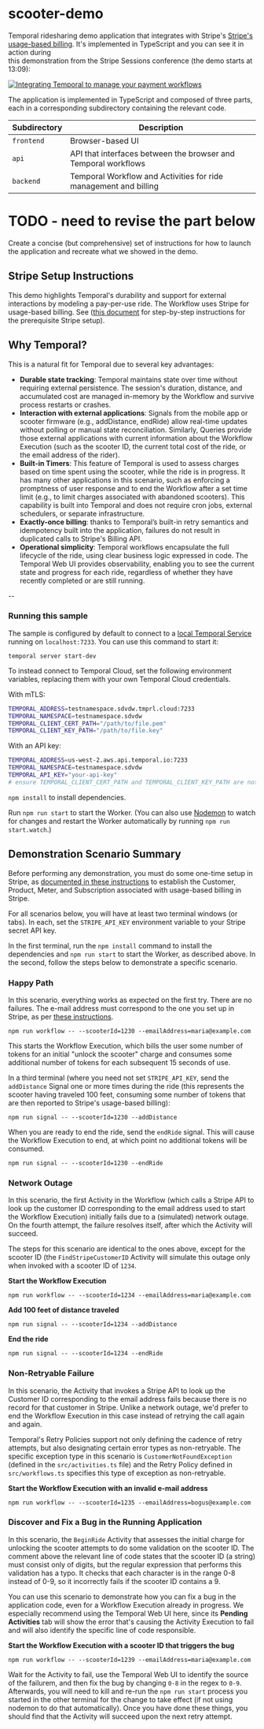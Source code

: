 # scooter-demo
Temporal ridesharing demo application that integrates with Stripe's 
[Stripe's usage-based billing](https://docs.stripe.com/billing/subscriptions/usage-based).
It's implemented in TypeScript and you can see it in action during  
this demonstration from the Stripe Sessions conference (the demo starts 
at 13:09):

[![Integrating Temporal to manage your payment workflows](https://img.youtube.com/vi/2HoRDOgo6xM/0.jpg)](https://www.youtube.com/watch?v=2HoRDOgo6xM)


The application is implemented in TypeScript and composed of three parts, 
each in a corresponding subdirectory containing the relevant code.

| Subdirectory | Description
|--------------|------------------------------------------------------------------|
| `frontend`   | Browser-based UI                                                 |
| `api`        | API that interfaces between the browser and Temporal workflows   |
| `backend`    | Temporal Workflow and Activities for ride management and billing |


# TODO - need to revise the part below 
Create a concise (but comprehensive) set of instructions for how to launch
the application and recreate what we showed in the demo.


## Stripe Setup Instructions 
This demo highlights Temporal's durability and support for external 
interactions by modeling a pay-per-use ride. The Workflow uses Stripe 
for usage-based billing. See ([this document](docs/stripe-notes.md) for
step-by-step instructions for the prerequisite Stripe setup). 

## Why Temporal?
This is a natural fit for Temporal due to several key advantages:
* **Durable state tracking**: Temporal maintains state over time without 
  requiring external persistence. The session's duration, distance, 
  and accumulated cost are managed in-memory by the Workflow and 
  survive process restarts or crashes.
* **Interaction with external applications**:
  Signals from the mobile app or scooter firmware (e.g., addDistance, 
  endRide) allow real-time updates without polling or manual state 
  reconciliation. Similarly, Queries provide those external applications 
  with current information about the Workflow Execution (such as the 
  scooter ID, the current total cost of the ride, or the email address 
  of the rider). 
* **Built-in Timers**: This feature of Temporal is used to assess charges 
  based on time spent using the scooter, while the ride is in progress. 
  It has many other applications in this scenario, such as enforcing a 
  promptness of user response and to end the Workflow after a set 
  time limit (e.g., to limit charges associated with abandoned scooters). 
  This capability is built into Temporal and does not require cron jobs, 
  external schedulers, or separate infrastructure.
* **Exactly-once billing**: thanks to Temporal’s built-in retry semantics
  and idempotency built into the application, failures do not result in
  duplicated calls to Stripe's Billing API. 
* **Operational simplicity**: Temporal workflows encapsulate the full 
  lifecycle of the ride, using clear business logic expressed in code. 
  The Temporal Web UI provides observability, enabling you to see the
  current state and progress for each ride, regardless of whether they 
  have recently completed or are still running. 

-- 


### Running this sample

The sample is configured by default to connect to a 
[local Temporal Service](https://docs.temporal.io/cli#starting-the-temporal-server) running on `localhost:7233`. You can use this command to start it:

```command
temporal server start-dev
```

To instead connect to Temporal Cloud, set the following environment 
variables, replacing them with your own Temporal Cloud credentials.

With mTLS:

```bash
TEMPORAL_ADDRESS=testnamespace.sdvdw.tmprl.cloud:7233
TEMPORAL_NAMESPACE=testnamespace.sdvdw
TEMPORAL_CLIENT_CERT_PATH="/path/to/file.pem"
TEMPORAL_CLIENT_KEY_PATH="/path/to/file.key"
```

With an API key:
```bash
TEMPORAL_ADDRESS=us-west-2.aws.api.temporal.io:7233
TEMPORAL_NAMESPACE=testnamespace.sdvdw
TEMPORAL_API_KEY="your-api-key"
# ensure TEMPORAL_CLIENT_CERT_PATH and TEMPORAL_CLIENT_KEY_PATH are not set
```

`npm install` to install dependencies.

Run `npm run start` to start the Worker. (You can also use 
[Nodemon](https://www.npmjs.com/package/nodemon) to watch for 
changes and restart the Worker automatically by running 
`npm run start.watch`.)

## Demonstration Scenario Summary
Before performing any demonstration, you must do some one-time setup
in Stripe, as [documented in these instructions](../demo/stripe-notes.md)
to establish the Customer, Product, Meter, and Subscription associated 
with usage-based billing in Stripe. 

For all scenarios below, you will have at least two terminal windows
(or tabs). In each, set the `STRIPE_API_KEY` environment variable to
your Stripe secret API key.

In the first terminal, run the `npm install` command to install the
dependencies and `npm run start` to start the Worker, as described
above. In the second, follow the steps below to demonstrate a specific 
scenario.


### Happy Path
In this scenario, everything works as expected on the first try. There 
are no failures. The e-mail address must correspond to the one you set
up in Stripe, as per [these instructions](../demo/stripe-notes.md).

```command
npm run workflow -- --scooterId=1230 --emailAddress=maria@example.com
```

This starts the Workflow Execution, which bills the user some number 
of tokens for an initial "unlock the scooter" charge and consumes some
additional number of tokens for each subsequent 15 seconds of use. 

In a third terminal (where you need not set `STRIPE_API_KEY`, send the 
`addDistance` Signal one or more times during the ride (this represents
the scooter having traveled 100 feet, consuming some number of tokens 
that are then reported to Stripe's usage-based billing):

```command
npm run signal -- --scooterId=1230 --addDistance
```

When you are ready to end the ride, send the `endRide` signal. This will 
cause the Workflow Execution to end, at which point no additional tokens
will be consumed.

```command
npm run signal -- --scooterId=1230 --endRide
```


### Network Outage
In this scenario, the first Activity in the Workflow (which calls a 
Stripe API to look up the customer ID corresponding to the email 
address used to start the Workflow Execution) initially fails due 
to a (simulated) network outage. On the fourth attempt, the failure
resolves itself, after which the Activity will succeed.

The steps for this scenario are identical to the ones above, except 
for the scooter ID (the `FindStripeCustomerID` Activity will simulate
this outage only when invoked with a scooter ID of `1234`. 


**Start the Workflow Execution**
```command
npm run workflow -- --scooterId=1234 --emailAddress=maria@example.com
```

**Add 100 feet of distance traveled**
```command
npm run signal -- --scooterId=1234 --addDistance
```

**End the ride**
```command
npm run signal -- --scooterId=1234 --endRide
```

### Non-Retryable Failure
In this scenario, the Activity that invokes a Stripe API to look up 
the Customer ID corresponding to the email address fails because there 
is no record for that customer in Stripe. Unlike a network outage,
we'd prefer to end the Workflow Execution in this case instead of 
retrying the call again and again. 

Temporal's Retry Policies support not only defining the cadence of 
retry attempts, but also designating certain error types as non-retryable. 
The specific exception type in this scenario is `CustomerNotFoundException`
(defined in the `src/activities.ts` file) and the Retry Policy defined in 
`src/workflows.ts` specifies this type of exception as non-retryable.

**Start the Workflow Execution with an invalid e-mail address**
```command
npm run workflow -- --scooterId=1235 --emailAddress=bogus@example.com
```


### Discover and Fix a Bug in the Running Application
In this scenario, the `BeginRide` Activity that assesses the initial 
charge for unlocking the scooter attempts to do some validation on the 
scooter ID. The comment above the relevant line of code states that 
the scooter ID (a string) must consist only of digits, but the regular 
expression that performs this validation has a typo. It checks that 
each character is in the range 0-8 instead of 0-9, so it incorrectly
fails if the scooter ID contains a 9.

You can use this scenario to demonstrate how you can fix a bug in the 
application code, even for a Workflow Execution already in progress.
We especially recommend using the Temporal Web UI here, since its 
**Pending Activities** tab will show the error that's causing the
Activity Execution to fail and will also identify the specific line 
of code responsible.


**Start the Workflow Execution with a scooter ID that triggers the bug**
```command
npm run workflow -- --scooterId=1239 --emailAddress=maria@example.com
```

Wait for the Activity to fail, use the Temporal Web UI to identify the 
source of the failurem, and then fix the bug by changing `0-8` in the 
regex to `0-9`. Afterwards, you will need to kill and re-run the 
`npm run start` process you started in the other terminal for the change 
to take effect (if not using nodemon to do that automatically). Once 
you have done these things, you should find that the Activity will 
succeed upon the next retry attempt. 
